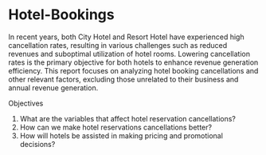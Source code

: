 # Hotel-Bookings
In recent years, both City Hotel and Resort Hotel have experienced high cancellation rates, resulting in various challenges such as reduced revenues and suboptimal utilization of hotel rooms. Lowering cancellation rates is the primary objective for both hotels to enhance revenue generation efficiency. This report focuses on analyzing hotel booking cancellations and other relevant factors, excluding those unrelated to their business and annual revenue generation.

Objectives
1. What are the variables that affect hotel reservation cancellations?
2. How can we make hotel reservations cancellations better?
3. How will hotels be assisted in making pricing and promotional decisions?
